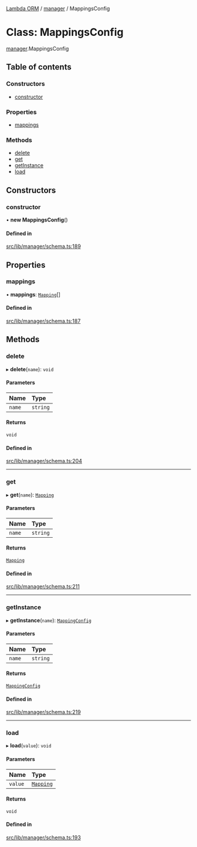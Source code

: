 [Lambda ORM](../README.md) / [manager](../modules/manager.md) / MappingsConfig

# Class: MappingsConfig

[manager](../modules/manager.md).MappingsConfig

## Table of contents

### Constructors

- [constructor](manager.MappingsConfig.md#constructor)

### Properties

- [mappings](manager.MappingsConfig.md#mappings)

### Methods

- [delete](manager.MappingsConfig.md#delete)
- [get](manager.MappingsConfig.md#get)
- [getInstance](manager.MappingsConfig.md#getinstance)
- [load](manager.MappingsConfig.md#load)

## Constructors

### constructor

• **new MappingsConfig**()

#### Defined in

[src/lib/manager/schema.ts:189](https://github.com/FlavioLionelRita/lambda-orm/blob/36f1fb3/src/lib/manager/schema.ts#L189)

## Properties

### mappings

• **mappings**: [`Mapping`](../interfaces/model.Mapping.md)[]

#### Defined in

[src/lib/manager/schema.ts:187](https://github.com/FlavioLionelRita/lambda-orm/blob/36f1fb3/src/lib/manager/schema.ts#L187)

## Methods

### delete

▸ **delete**(`name`): `void`

#### Parameters

| Name | Type |
| :------ | :------ |
| `name` | `string` |

#### Returns

`void`

#### Defined in

[src/lib/manager/schema.ts:204](https://github.com/FlavioLionelRita/lambda-orm/blob/36f1fb3/src/lib/manager/schema.ts#L204)

___

### get

▸ **get**(`name`): [`Mapping`](../interfaces/model.Mapping.md)

#### Parameters

| Name | Type |
| :------ | :------ |
| `name` | `string` |

#### Returns

[`Mapping`](../interfaces/model.Mapping.md)

#### Defined in

[src/lib/manager/schema.ts:211](https://github.com/FlavioLionelRita/lambda-orm/blob/36f1fb3/src/lib/manager/schema.ts#L211)

___

### getInstance

▸ **getInstance**(`name`): [`MappingConfig`](manager.MappingConfig.md)

#### Parameters

| Name | Type |
| :------ | :------ |
| `name` | `string` |

#### Returns

[`MappingConfig`](manager.MappingConfig.md)

#### Defined in

[src/lib/manager/schema.ts:219](https://github.com/FlavioLionelRita/lambda-orm/blob/36f1fb3/src/lib/manager/schema.ts#L219)

___

### load

▸ **load**(`value`): `void`

#### Parameters

| Name | Type |
| :------ | :------ |
| `value` | [`Mapping`](../interfaces/model.Mapping.md) |

#### Returns

`void`

#### Defined in

[src/lib/manager/schema.ts:193](https://github.com/FlavioLionelRita/lambda-orm/blob/36f1fb3/src/lib/manager/schema.ts#L193)
